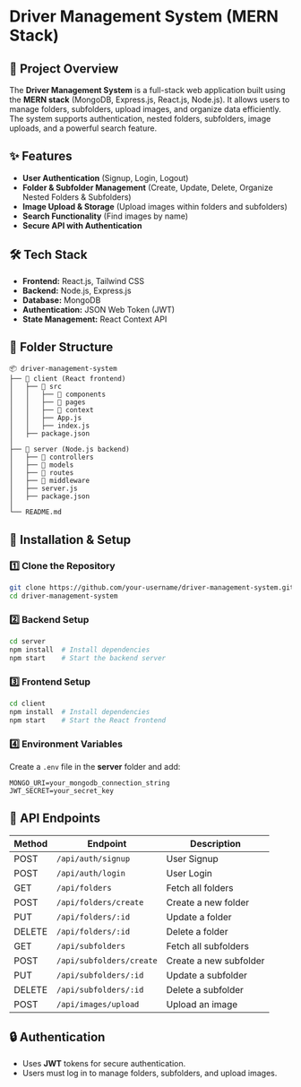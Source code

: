 # Driver Management System (MERN Stack)

## 📌 Project Overview
The **Driver Management System** is a full-stack web application built using the **MERN stack** (MongoDB, Express.js, React.js, Node.js). It allows users to manage folders, subfolders, upload images, and organize data efficiently. The system supports authentication, nested folders, subfolders, image uploads, and a powerful search feature.

## ✨ Features
- **User Authentication** (Signup, Login, Logout)
- **Folder & Subfolder Management** (Create, Update, Delete, Organize Nested Folders & Subfolders)
- **Image Upload & Storage** (Upload images within folders and subfolders)
- **Search Functionality** (Find images by name)
- **Secure API with Authentication**

## 🛠️ Tech Stack
- **Frontend:** React.js, Tailwind CSS
- **Backend:** Node.js, Express.js
- **Database:** MongoDB
- **Authentication:** JSON Web Token (JWT)
- **State Management:** React Context API

## 📁 Folder Structure
```
📦 driver-management-system
├── 📂 client (React frontend)
│   ├── 📂 src
│   │   ├── 📂 components
│   │   ├── 📂 pages
│   │   ├── 📂 context
│   │   ├── App.js
│   │   ├── index.js
│   ├── package.json
│
├── 📂 server (Node.js backend)
│   ├── 📂 controllers
│   ├── 📂 models
│   ├── 📂 routes
│   ├── 📂 middleware
│   ├── server.js
│   ├── package.json
│
└── README.md
```

## 🚀 Installation & Setup

### 1️⃣ Clone the Repository
```sh
git clone https://github.com/your-username/driver-management-system.git
cd driver-management-system
```

### 2️⃣ Backend Setup
```sh
cd server
npm install  # Install dependencies
npm start    # Start the backend server
```

### 3️⃣ Frontend Setup
```sh
cd client
npm install  # Install dependencies
npm start    # Start the React frontend
```

### 4️⃣ Environment Variables
Create a `.env` file in the **server** folder and add:
```env
MONGO_URI=your_mongodb_connection_string
JWT_SECRET=your_secret_key
```

## 🎯 API Endpoints
| Method | Endpoint                | Description                |
|--------|-------------------------|----------------------------|
| POST   | `/api/auth/signup`      | User Signup                |
| POST   | `/api/auth/login`       | User Login                 |
| GET    | `/api/folders`          | Fetch all folders          |
| POST   | `/api/folders/create`   | Create a new folder        |
| PUT    | `/api/folders/:id`      | Update a folder            |
| DELETE | `/api/folders/:id`      | Delete a folder            |
| GET    | `/api/subfolders`       | Fetch all subfolders       |
| POST   | `/api/subfolders/create`| Create a new subfolder     |
| PUT    | `/api/subfolders/:id`   | Update a subfolder         |
| DELETE | `/api/subfolders/:id`   | Delete a subfolder         |
| POST   | `/api/images/upload`    | Upload an image            |

## 🔒 Authentication
- Uses **JWT** tokens for secure authentication.
- Users must log in to manage folders, subfolders, and upload images.





